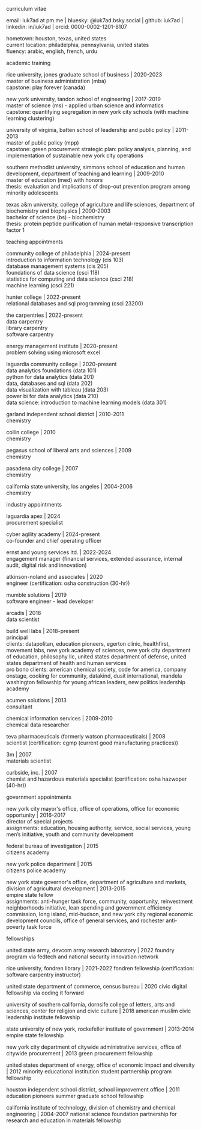 curriculum vitae

email: iuk7ad at pm.me | bluesky: @iuk7ad.bsky.social | github: iuk7ad | linkedin: in/iuk7ad | orcid: 0000-0002-1201-8107

hometown: houston, texas, united states<br>
current location: philadelphia, pennsylvania, united states<br>
fluency: arabic, english, french, urdu

academic training

rice university, jones graduate school of business | 2020-2023<br>
master of business administration (mba)<br>
capstone: play forever (canada)

new york university, tandon school of engineering | 2017-2019<br>
master of science (ms) - applied urban science and informatics<br>
capstone: quantifying segregation in new york city schools (with machine learning clustering)

university of virginia, batten school of leadership and public policy | 2011-2013<br>
master of public policy (mpp)<br>
capstone: green procurement strategic plan: policy analysis, planning, and implementation of sustainable new york city operations

southern methodist university, simmons school of education and human development, department of teaching and learning | 2009-2010<br>
master of education (med) with honors<br>
thesis: evaluation and implications of drop-out prevention program among minority adolescents

texas a&m university, college of agriculture and life sciences, department of biochemistry and biophysics | 2000-2003<br>
bachelor of science (bs) - biochemistry<br>
thesis: protein peptide purification of human metal-responsive transcription factor 1

teaching appointments

community college of philadelphia | 2024-present<br>
introduction to information technology (cis 103)<br>
database management systems (cis 205)<br>
foundations of data science (csci 118)<br>
statistics for computing and data science (csci 218)<br>
machine learning (csci 221)

hunter college | 2022-present<br>
relational databases and sql programming (csci 23200)

the carpentries | 2022-present<br>
data carpentry<br>
library carpentry<br>
software carpentry

energy management institute | 2020-present<br>
problem solving using microsoft excel

laguardia community college | 2020-present<br>
data analytics foundations (data 101)<br>
python for data analytics (data 201)<br>
data, databases and sql (data 202)<br>
data visualization with tableau (data 203)<br>
power bi for data analytics (data 210)<br>
data science: introduction to machine learning models (data 301)

garland independent school district | 2010-2011<br>
chemistry

collin college | 2010<br>
chemistry

pegasus school of liberal arts and sciences | 2009<br>
chemistry

pasadena city college | 2007<br>
chemistry

california state university, los angeles | 2004-2006<br>
chemistry

industry appointments

laguardia apex | 2024<br>
procurement specialist

cyber agility academy | 2024-present<br>
co-founder and chief operating officer

ernst and young services ltd. | 2022-2024<br>
engagement manager (financial services, extended assurance, internal audit, digital risk and innovation)

atkinson-noland and associates | 2020<br>
engineer (certification: osha construction (30-hr))

mumble solutions | 2019<br>
software engineer - lead developer

arcadis | 2018<br>
data scientist

build well labs | 2018-present<br>
principal<br>
clients: datapolitan, education pioneers, egerton clinic, healthfirst, movement labs, new york academy of sciences, new york city department of education, philosophy llc, united states department of defense, united states department of health and human services<br>
pro bono clients: american chemical society, code for america, company onstage, cooking for community, datakind, dusit international, mandela washington fellowship for young african leaders, new politics leadership academy

acumen solutions | 2013<br>
consultant

chemical information services | 2009-2010<br>
chemical data researcher

teva pharmaceuticals (formerly watson pharmaceuticals) | 2008<br>
scientist (certification: cgmp (current good manufacturing practices))

3m | 2007<br>
materials scientist

curbside, inc. | 2007<br>
chemist and hazardous materials specialist (certification: osha hazwoper (40-hr))

government appointments

new york city mayor's office, office of operations, office for economic opportunity | 2016-2017<br>
director of special projects<br>
assignments: education, housing authority, service, social services, young men’s initiative, youth and community development

federal bureau of investigation | 2015<br>
citizens academy

new york police department | 2015<br>
citizens police academy

new york state governor's office, department of agriculture and markets, division of agricultural development | 2013-2015<br>
empire state fellow<br>
assignments: anti-hunger task force, community, opportunity, reinvestment neighborhoods initiative, lean spending and government efficiency commission, long island, mid-hudson, and new york city regional economic development councils, office of general services, and rochester anti-poverty task force

fellowships

united state army, devcom army research laboratory | 2022
foundry program via fedtech and national security innovation network

rice university, fondren library | 2021-2022
fondren fellowship (certification: software carpentry instructor)

united state department of commerce, census bureau | 2020
civic digital fellowship via coding it forward

university of southern california, dornsife college of letters, arts and sciences, center for religion and civic culture | 2018
american muslim civic leadership institute fellowship

state university of new york, rockefeller institute of government | 2013-2014
empire state fellowship

new york city department of citywide administrative services, office of citywide procurement | 2013
green procurement fellowship

united states department of energy, office of economic impact and diversity | 2012
minority educational institution student partnership program fellowship

houston independent school district, school improvement office | 2011
education pioneers summer graduate school fellowship

california institute of technology, division of chemistry and chemical engineering | 2004-2007
national science foundation partnership for research and education in materials fellowship

